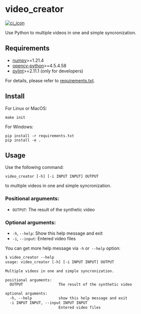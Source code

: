 # video_creator

[![ci_icon]][ci_link]

Use Python to multiple videos in one and simple syncronization.

## Requirements

- [numpy]>=1.21.4
- [opencv-python]>=4.5.4.58
- [pylint]>=2.11.1 (only for developers)

For details, please refer to [requirements.txt].

## Install

For Linux or MacOS:

```shell
make init
```

For Windows:

```shell
pip install -r requirements.txt
pip install -e .
```

## Usage

Use the following command:

```shell
video_creator [-h] [-i INPUT INPUT] OUTPUT
```

to multiple videos in one and simple syncronization.

### Positional arguments:

- `OUTPUT`: The result of the synthetic video

### Optional arguments:

  - `-h`, `--help`: Show this help message and exit
  - `-i`, `--input`: Entered video files

You can get more help message via `-h` or` --help` option:

```txt
$ video_creator --help
usage: video_creator [-h] [-i INPUT INPUT] OUTPUT

Multiple videos in one and simple syncronization.

positional arguments:
  OUTPUT                The result of the synthetic video

optional arguments:
  -h, --help            show this help message and exit
  -i INPUT INPUT, --input INPUT INPUT
                        Entered video files
```


<!-- badge -->

[ci_icon]: https://github.com/SDM-2021-16-SpongeBob/video_creator/actions/workflows/build.yml/badge.svg
[ci_link]: https://github.com/SDM-2021-16-SpongeBob/video_creator/actions/workflows/build.yml

<!-- links -->
[requirements.txt]: https://github.com/SDM-2021-16-SpongeBob/video_creator/blob/main/requirements.txt
[numpy]: https://pypi.org/project/numpy
[opencv-python]: https://pypi.org/project/opencv-python
[pylint]: https://pypi.org/project/pylint
